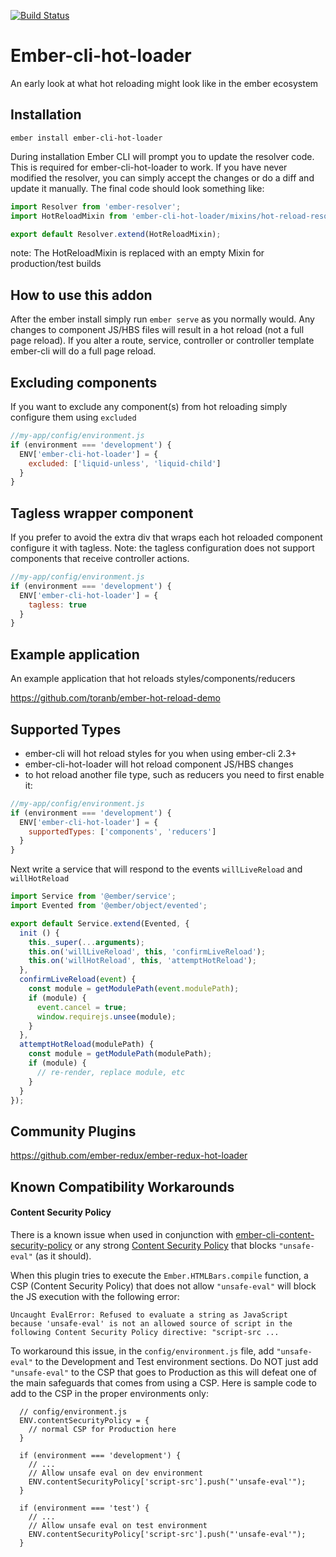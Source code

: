 [![Build Status](https://travis-ci.org/toranb/ember-cli-hot-loader.svg?branch=master)](https://travis-ci.org/toranb/ember-cli-hot-loader)

# Ember-cli-hot-loader

An early look at what hot reloading might look like in the ember ecosystem

## Installation

```
ember install ember-cli-hot-loader
```

During installation Ember CLI will prompt you to update the resolver code. This is required for ember-cli-hot-loader to work.
If you have never modified the resolver, you can simply accept the changes or do a diff and update it manually.
The final code should look something like:

```js
import Resolver from 'ember-resolver';
import HotReloadMixin from 'ember-cli-hot-loader/mixins/hot-reload-resolver';

export default Resolver.extend(HotReloadMixin);
```

note: The HotReloadMixin is replaced with an empty Mixin for production/test builds

## How to use this addon

After the ember install simply run `ember serve` as you normally would. Any changes to component JS/HBS files will result in a hot reload (not a full page reload). If you alter a route, service, controller or controller template ember-cli will do a full page reload.

## Excluding components

If you want to exclude any component(s) from hot reloading simply configure them using `excluded`

```javascript
//my-app/config/environment.js
if (environment === 'development') {
  ENV['ember-cli-hot-loader'] = {
    excluded: ['liquid-unless', 'liquid-child']
  }
}
```

## Tagless wrapper component

If you prefer to avoid the extra div that wraps each hot reloaded component configure it with tagless. Note: the tagless configuration does not support components that receive controller actions.

```javascript
//my-app/config/environment.js
if (environment === 'development') {
  ENV['ember-cli-hot-loader'] = {
    tagless: true
  }
}
```

## Example application

An example application that hot reloads styles/components/reducers

https://github.com/toranb/ember-hot-reload-demo


## Supported Types

* ember-cli will hot reload styles for you when using ember-cli 2.3+
* ember-cli-hot-loader will hot reload component JS/HBS changes
* to hot reload another file type, such as reducers you need to first enable it:

```javascript
//my-app/config/environment.js
if (environment === 'development') {
  ENV['ember-cli-hot-loader'] = {
    supportedTypes: ['components', 'reducers']
  }
}
```

Next write a service that will respond to the events `willLiveReload` and `willHotReload`

```javascript
import Service from '@ember/service';
import Evented from '@ember/object/evented';

export default Service.extend(Evented, {
  init () {
    this._super(...arguments);
    this.on('willLiveReload', this, 'confirmLiveReload');
    this.on('willHotReload', this, 'attemptHotReload');
  },
  confirmLiveReload(event) {
    const module = getModulePath(event.modulePath);
    if (module) {
      event.cancel = true;
      window.requirejs.unsee(module);
    }
  },
  attemptHotReload(modulePath) {
    const module = getModulePath(modulePath);
    if (module) {
      // re-render, replace module, etc
    }
  }
});
```

## Community Plugins

https://github.com/ember-redux/ember-redux-hot-loader

## Known Compatibility Workarounds

#### Content Security Policy

There is a known issue when used in conjunction with [ember-cli-content-security-policy](https://github.com/rwjblue/ember-cli-content-security-policy) or any strong [Content Security Policy](https://content-security-policy.com/) that blocks `"unsafe-eval"` (as it should).

When this plugin tries to execute the `Ember.HTMLBars.compile` function, a CSP (Content Security Policy) that does not allow `"unsafe-eval"` will block the JS execution with the following error:

```
Uncaught EvalError: Refused to evaluate a string as JavaScript
because 'unsafe-eval' is not an allowed source of script in the
following Content Security Policy directive: "script-src ...
```

To workaround this issue, in the `config/environment.js` file, add `"unsafe-eval"` to the Development and Test environment sections. Do NOT just add `"unsafe-eval"` to the CSP that goes to Production as this will defeat one of the main safeguards that comes from using a CSP. Here is sample code to add to the CSP in the proper environments only:

```
  // config/environment.js
  ENV.contentSecurityPolicy = {
    // normal CSP for Production here
  }

  if (environment === 'development') {
    // ...
    // Allow unsafe eval on dev environment
    ENV.contentSecurityPolicy['script-src'].push("'unsafe-eval'");
  }

  if (environment === 'test') {
    // ...
    // Allow unsafe eval on test environment
    ENV.contentSecurityPolicy['script-src'].push("'unsafe-eval'");
  }
```
